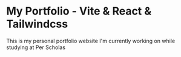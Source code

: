 # My Portfolio - Vite & React & Tailwindcss

This is my personal portfolio website I'm currently working on while studying at Per Scholas


